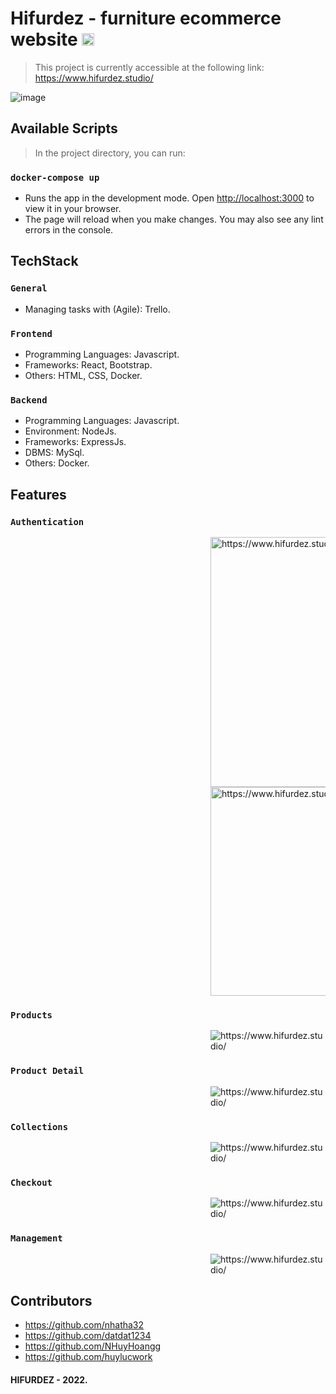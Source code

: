# Hifurdez - furniture ecommerce website <img src="https://res.cloudinary.com/dfbdpzz8q/image/upload/v1678427512/samples/logo-mini_g30mjb.png"  alt="https://www.hifurdez.studio/" width="20" />

> This project is currently accessible at the following link: https://www.hifurdez.studio/
> 
![image](https://user-images.githubusercontent.com/104556775/224242494-bd17df15-5267-451c-bcc0-feaa80697308.png)

## Available Scripts

> In the project directory, you can run:

### `docker-compose up`

- Runs the app in the development mode. Open [http://localhost:3000](http://localhost:3000) to view it in your browser.
- The page will reload when you make changes. You may also see any lint errors in the console.

## TechStack

### `General`
- Managing tasks with (Agile): Trello.


### `Frontend`
- Programming Languages: Javascript.
- Frameworks: React, Bootstrap.
- Others: HTML, CSS, Docker.

### `Backend`
- Programming Languages: Javascript.
- Environment: NodeJs.
- Frameworks: ExpressJs.
- DBMS: MySql.
- Others: Docker.

## Features

### `Authentication`

<dl><dd><dl><dd><dl><dd><dl><dd><dl><dd><dl><dd><dl><dd><dl><dd>
<img src="https://user-images.githubusercontent.com/104556775/224239336-4fc42aec-eb73-464b-bb5e-c1fba30b1241.png"  alt="https://www.hifurdez.studio/" width="400" /> <img src="https://user-images.githubusercontent.com/104556775/224239530-b522e49c-1df6-4adb-aacc-ed5b05f5792a.png"  alt="https://www.hifurdez.studio/" width="334" />
</dd></dl></dd></dl></dd></dl></dd></dl></dd></dl></dd></dl></dd></dl></dd></dl>

### `Products`

<dl><dd><dl><dd><dl><dd><dl><dd><dl><dd><dl><dd><dl><dd><dl><dd>
<img src="https://user-images.githubusercontent.com/104556775/224242254-5162e5c5-d905-4011-a424-2679bb0b4245.png"  alt="https://www.hifurdez.studio/"  /> 
</dd></dl></dd></dl></dd></dl></dd></dl></dd></dl></dd></dl></dd></dl></dd></dl>

### `Product Detail`

<dl><dd><dl><dd><dl><dd><dl><dd><dl><dd><dl><dd><dl><dd><dl><dd>
<img src="https://user-images.githubusercontent.com/104556775/224242999-4e91f551-d7a2-40e1-8c1a-7d14fa2c08c1.png"  alt="https://www.hifurdez.studio/" />
</dd></dl></dd></dl></dd></dl></dd></dl></dd></dl></dd></dl></dd></dl></dd></dl>

### `Collections`

<dl><dd><dl><dd><dl><dd><dl><dd><dl><dd><dl><dd><dl><dd><dl><dd>
<img src="https://user-images.githubusercontent.com/104556775/224243398-4b919f52-f807-40e8-abce-d7528cd1ee6a.png"  alt="https://www.hifurdez.studio/" /> 
</dd></dl></dd></dl></dd></dl></dd></dl></dd></dl></dd></dl></dd></dl></dd></dl>

### `Checkout`

<dl><dd><dl><dd><dl><dd><dl><dd><dl><dd><dl><dd><dl><dd><dl><dd>
<img src="https://user-images.githubusercontent.com/104556775/224243488-735d983b-3301-452d-8f63-5f8a54649ef4.png"  alt="https://www.hifurdez.studio/" /> 
</dd></dl></dd></dl></dd></dl></dd></dl></dd></dl></dd></dl></dd></dl></dd></dl>

### `Management`

<dl><dd><dl><dd><dl><dd><dl><dd><dl><dd><dl><dd><dl><dd><dl><dd>
<img src="https://user-images.githubusercontent.com/104556775/224243619-0a1d1e17-1a0e-4bae-9244-e29d66fd5b73.png"  alt="https://www.hifurdez.studio/" /> 
</dd></dl></dd></dl></dd></dl></dd></dl></dd></dl></dd></dl></dd></dl></dd></dl>

## Contributors
- https://github.com/nhatha32
- https://github.com/datdat1234
- https://github.com/NHuyHoangg
- https://github.com/huylucwork

#### HIFURDEZ - 2022.
